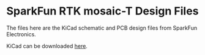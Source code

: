 SparkFun RTK mosaic-T Design Files
=====================================

The files here are the KiCad schematic and PCB design files from SparkFun Electronics.

KiCad can be downloaded [here](https://www.kicad.org/). 

